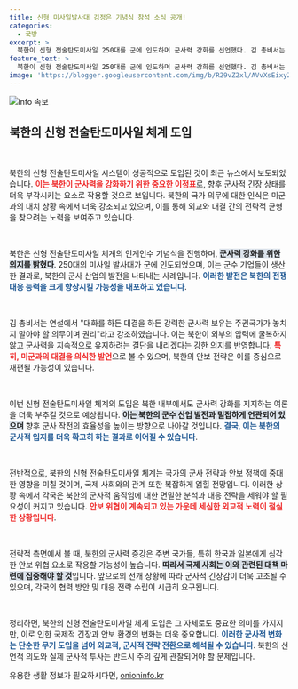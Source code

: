 ```yaml
---
title: 신형 미사일발사대 김정은 기념식 참석 소식 공개!
categories:
  - 국방
excerpt: >
  북한이 신형 전술탄도미사일 250대를 군에 인도하며 군사력 강화를 선언했다. 김 총비서는 미국에 대화와 대결 모두에서 강력한 군사력 유지의 중요성을 강조했다. 이 소식의 배경과 의미는 무엇일까?
feature_text: >
  북한이 신형 전술탄도미사일 250대를 군에 인도하며 군사력 강화를 선언했다. 김 총비서는 미국에 대화와 대결 모두에서 강력한 군사력 유지의 중요성을 강조했다. 이 소식의 배경과 의미는 무엇일까?
image: 'https://blogger.googleusercontent.com/img/b/R29vZ2xl/AVvXsEixyZcFfHzMRdzZMjFBmAUKJYCLCGyLL1o632UiGVXcaFdKo_bkvkuCioo0uUKlGfBVcT3P84aROyZIXSBEx3Aw5nCQ3pTgDom1WDC4m8eifvWiAmWEEVb4x6G_l8C0QH225ldMjyaFvpxGEBGNO37VmDTDMHGhJPq73UglMfDca1-0aw/s1600/blogspot.png'
---
```


<p><img src="https://blogger.googleusercontent.com/img/b/R29vZ2xl/AVvXsEixyZcFfHzMRdzZMjFBmAUKJYCLCGyLL1o632UiGVXcaFdKo_bkvkuCioo0uUKlGfBVcT3P84aROyZIXSBEx3Aw5nCQ3pTgDom1WDC4m8eifvWiAmWEEVb4x6G_l8C0QH225ldMjyaFvpxGEBGNO37VmDTDMHGhJPq73UglMfDca1-0aw/s1600/blogspot.png" alt="info 속보" /></p>

<h2 data-ke-size="size26">북한의 신형 전술탄도미사일 체계 도입</h2>

<p data-ke-size="size16">&nbsp;</p>

<p>북한의 신형 전술탄도미사일 시스템이 성공적으로 도입된 것이 최근 뉴스에서 보도되었습니다. <b><span style="color: #ee2323;">이는 북한이 군사력을 강화하기 위한 중요한 이정표</span></b>로, 향후 군사적 긴장 상태를 더욱 부각시키는 요소로 작용할 것으로 보입니다. 북한의 국가 의무에 대한 인식은 미군과의 대치 상황 속에서 더욱 강조되고 있으며, 이를 통해 외교와 대결 간의 전략적 균형을 찾으려는 노력을 보여주고 있습니다.</p>

<p data-ke-size="size16">&nbsp;</p>

<p>북한은 신형 전술탄도미사일 체계의 인계인수 기념식을 진행하며, <b><span style="background-color: #21538527;">군사력 강화를 위한 의지를 밝혔다</span></b>. 250대의 미사일 발사대가 군에 인도되었으며, 이는 군수 기업들이 생산한 결과로, 북한의 군사 산업의 발전을 나타내는 사례입니다. <b><span style="color: #1a5490;">이러한 발전은 북한의 전쟁 대응 능력을 크게 향상시킬 가능성을 내포하고 있습니다</span></b>.</p>

<p data-ke-size="size16">&nbsp;</p>

<p>김 총비서는 연설에서 "대화를 하든 대결을 하든 강력한 군사력 보유는 주권국가가 놓치지 말아야 할 의무이며 권리"라고 강조하였습니다. 이는 북한이 외부의 압력에 굴복하지 않고 군사력을 지속적으로 유지하려는 결단을 내리겠다는 강한 의지를 반영합니다. <b><span style="color: #ee2323;">특히, 미군과의 대결을 의식한 발언</span></b>으로 볼 수 있으며, 북한의 안보 전략은 이를 중심으로 재편될 가능성이 있습니다.</p>

<p data-ke-size="size16">&nbsp;</p>

<p>이번 신형 전술탄도미사일 체계의 도입은 북한 내부에서도 군사력 강화를 지지하는 여론을 더욱 부추길 것으로 예상됩니다. <b><span style="background-color: #21538527;">이는 북한의 군수 산업 발전과 밀접하게 연관되어 있으며</span></b> 향후 군사 작전의 효율성을 높이는 방향으로 나아갈 것입니다. <b><span style="color: #1a5490;">결국, 이는 북한의 군사적 입지를 더욱 확고히 하는 결과로 이어질 수 있습니다</span></b>.</p>

<p data-ke-size="size16">&nbsp;</p>

<p>전반적으로, 북한의 신형 전술탄도미사일 체계는 국가의 군사 전략과 안보 정책에 중대한 영향을 미칠 것이며, 국제 사회와의 관계 또한 복잡하게 얽힐 전망입니다. 이러한 상황 속에서 각국은 북한의 군사적 움직임에 대한 면밀한 분석과 대응 전략을 세워야 할 필요성이 커지고 있습니다. <b><span style="color: #ee2323;">안보 위협이 계속되고 있는 가운데 세심한 외교적 노력이 절실한 상황입니다</span></b>.</p>

<p data-ke-size="size16">&nbsp;</p>

<p>전략적 측면에서 볼 때, 북한의 군사력 증강은 주변 국가들, 특히 한국과 일본에게 심각한 안보 위협 요소로 작용할 가능성이 높습니다. <b><span style="background-color: #21538527;">따라서 국제 사회는 이와 관련된 대책 마련에 집중해야 할 것</span></b>입니다. 앞으로의 전개 상황에 따라 군사적 긴장감이 더욱 고조될 수 있으며, 각국의 협력 방안 및 대응 전략 수립이 시급히 요구됩니다.</p>

<p data-ke-size="size16">&nbsp;</p>

<p>정리하면, 북한의 신형 전술탄도미사일 체계 도입은 그 자체로도 중요한 의미를 가지지만, 이로 인한 국제적 긴장과 안보 환경의 변화는 더욱 중요합니다. <b><span style="color: #1a5490;">이러한 군사적 변화는 단순한 무기 도입을 넘어 외교적, 군사적 전략 전환으로 해석될 수 있습니다</span></b>. 북한의 선언적 의도와 실제 군사적 투사는 반드시 주의 깊게 관찰되어야 할 문제입니다.</p>
유용한 생활 정보가 필요하시다면, <a href="https://onioninfo.kr" rel="dofollow">onioninfo.kr</a>


